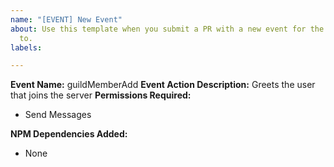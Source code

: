 ```yaml
---
name: "[EVENT] New Event"
about: Use this template when you submit a PR with a new event for the bot to listen
  to.
labels: 

---
```


**Event Name:** guildMemberAdd
**Event Action Description:** Greets the user that joins the server
**Permissions Required:**
- Send Messages

**NPM Dependencies Added:**
- None
